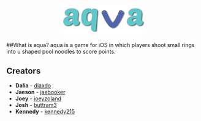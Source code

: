 <div display="block" align="center"><img width=45% src="https://github.com/diaxdo/aqua/blob/master/ASSETS/name.png"></div>

##What is aqua?
aqua is a game for iOS in which players shoot small rings into u shaped pool noodles to score points. 

## Creators

* **Dalia**  - [diaxdo](https://github.com/diaxdo)
* **Jaeson**  - [jaebooker](https://github.com/jaebooker)
* **Joey**  - [joeyzoland](https://github.com/joeyzoland)
* **Josh**  - [buttram3](https://github.com/buttram3)
* **Kennedy**  - [kennedy215](https://github.com/kennedy215)

